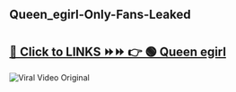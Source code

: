 
 ## Queen_egirl-Only-Fans-Leaked

# <h2><a href="https://clipsfans.com/Queen_egirl&ref=git">🔗 Click to LINKS ⏩⏩ 👉 🟢 Queen egirl </a></h2>

<a href="https://clipsfans.com/Queen_egirl&ref=git" rel="nofollow" data-target="animated-image.originalLink"><img src="https://i.ibb.co.com/xMMVF88/686577567.gif" alt="Viral Video Original" style="max-width: 100%; display: inline-block;" data-target="animated-image.originalImage"></a>
